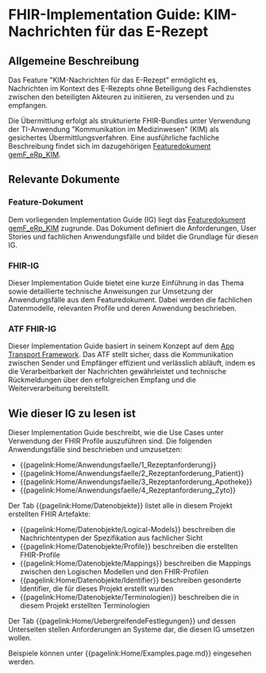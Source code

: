 # FHIR-Implementation Guide: KIM-Nachrichten für das E-Rezept

## Allgemeine Beschreibung
Das Feature "KIM-Nachrichten für das E-Rezept" ermöglicht es, Nachrichten im Kontext des E-Rezepts ohne Beteiligung des Fachdienstes zwischen den beteiligten Akteuren zu initiieren, zu versenden und zu empfangen.

Die Übermittlung erfolgt als strukturierte FHIR-Bundles unter Verwendung der TI-Anwendung "Kommunikation im Medizinwesen" (KIM) als gesichertes Übermittlungsverfahren.
Eine ausführliche fachliche Beschreibung findet sich im dazugehörigen [Featuredokument gemF_eRp_KIM](https://gemspec.gematik.de/docs/gemF/gemF_eRp_KIM/latest/).

## Relevante Dokumente

### Feature-Dokument
Dem vorliegenden Implementation Guide (IG) liegt das [Featuredokument gemF_eRp_KIM](https://gemspec.gematik.de/docs/gemF/gemF_eRp_KIM/latest/) zugrunde. Das Dokument definiert die Anforderungen, User Stories und fachlichen Anwendungsfälle und bildet die Grundlage für diesen IG.

### FHIR-IG
Dieser Implementation Guide bietet eine kurze Einführung in das Thema sowie detaillierte technische Anweisungen zur Umsetzung der Anwendungsfälle aus dem Featuredokument. Dabei werden die fachlichen Datenmodelle, relevanten Profile und deren Anwendung beschrieben.

### ATF FHIR-IG
Dieser Implementation Guide basiert in seinem Konzept auf dem [App Transport Framework](https://simplifier.net/app-transport-framework/~guides).
Das ATF stellt sicher, dass die Kommunikation zwischen Sender und Empfänger effizient und verlässlich abläuft, indem es die Verarbeitbarkeit der Nachrichten gewährleistet und technische Rückmeldungen über den erfolgreichen Empfang und die Weiterverarbeitung bereitstellt.

## Wie dieser IG zu lesen ist

Dieser Implementation Guide beschreibt, wie die Use Cases unter Verwendung der FHIR Profile auszuführen sind.
Die folgenden Anwendungsfälle sind beschrieben und umzusetzen:
* {{pagelink:Home/Anwendungsfaelle/1_Rezeptanforderung}}
* {{pagelink:Home/Anwendungsfaelle/2_Rezeptanforderung_Patient}}
* {{pagelink:Home/Anwendungsfaelle/3_Rezeptanforderung_Apotheke}}
* {{pagelink:Home/Anwendungsfaelle/4_Rezeptanforderung_Zyto}}

Der Tab {{pagelink:Home/Datenobjekte}} listet alle in diesem Projekt erstellten FHIR Artefakte:
* {{pagelink:Home/Datenobjekte/Logical-Models}} beschreiben die Nachrichtentypen der Spezifikation aus fachlicher Sicht
* {{pagelink:Home/Datenobjekte/Profile}} beschreiben die erstellten FHIR-Profile
* {{pagelink:Home/Datenobjekte/Mappings}} beschreiben die Mappings zwischen den Logischen Modellen und den FHIR-Profilen
* {{pagelink:Home/Datenobjekte/Identifier}} beschreiben gesonderte Identifier, die für dieses Projekt erstellt wurden
* {{pagelink:Home/Datenobjekte/Terminologien}} beschreiben die in diesem Projekt erstellten Terminologien

Der Tab {{pagelink:Home/UebergreifendeFestlegungen}} und dessen Unterseiten stellen Anforderungen an Systeme dar, die diesen IG umsetzen wollen.

Beispiele können unter {{pagelink:Home/Examples.page.md}} eingesehen werden.